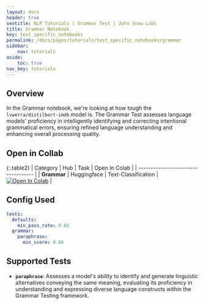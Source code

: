 ```yaml
---
layout: docs
header: true
seotitle: NLP Tutorials | Grammar Test | John Snow Labs
title: Grammar Notebook
key: test_specific_notebooks
permalink: /docs/pages/tutorials/test_specific_notebooks/grammar
sidebar:
    nav: tutorials
aside:
    toc: true
nav_key: tutorials
---
```


<div class="main-docs" markdown="1"><div class="h3-box" markdown="1">

## Overview

In the Grammar notebook, we're looking at how tough the `lvwerra/distilbert-imdb` model is. The Grammar Test assesses language models' proficiency in intelligently identifying and correcting intentional grammatical errors, ensuring refined language understanding and enhancing overall processing quality.

## Open in Collab

{:.table2}
| Category               | Hub                           | Task                              | Open In Colab                                                                                                                                                                                                                                    |
| ----------------------------------- |
|  **Grammar**    | Huggingface                    | Text-Classification                               | [![Open In Colab](https://colab.research.google.com/assets/colab-badge.svg)](https://colab.research.google.com/github/Pacific-AI-Corp/langtest/blob/main/demo/tutorials/test-specific-notebooks/Grammar_Demo.ipynb)                              |

<div class="main-docs" markdown="1"><div class="h3-box" markdown="1">

## Config Used

```yml 
tests:     
  defaults:
    min_pass_rate: 0.65
  grammar:
    paraphrase:
      min_score: 0.66  
```

<div class="main-docs" markdown="1"><div class="h3-box" markdown="1">

## Supported Tests

- **`paraphrase`**: Assesses a model's ability to identify and generate linguistic alternatives conveying the same meaning, evaluating its proficiency in understanding and expressing diverse language constructs within the Grammar Testing framework.

</div></div>